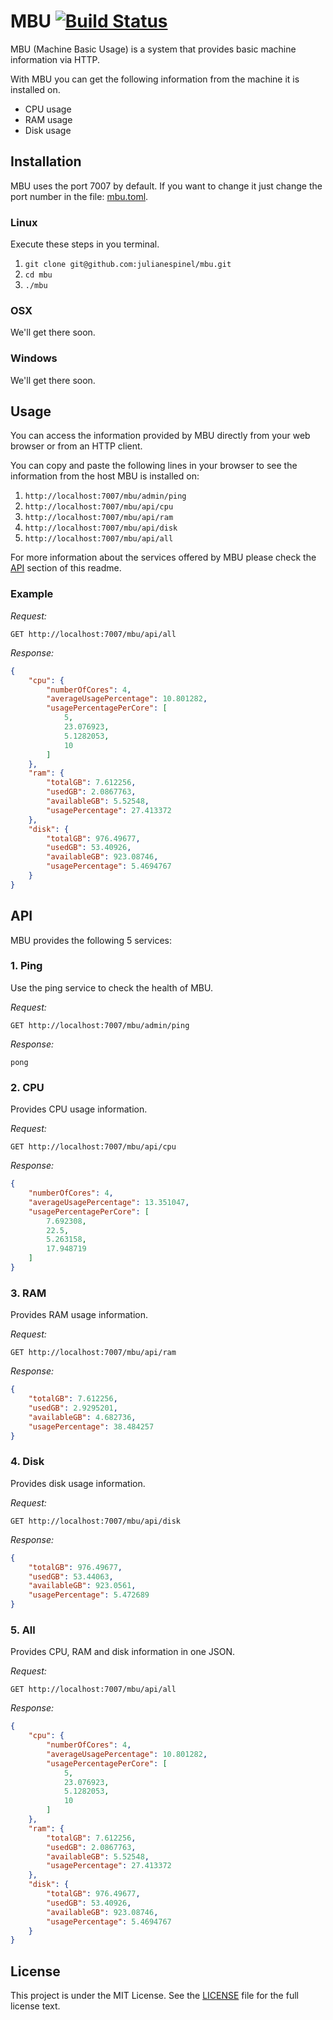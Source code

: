 # MBU [![Build Status](https://travis-ci.org/julianespinel/mbu.svg?branch=master)](https://travis-ci.org/julianespinel/mbu)
MBU (Machine Basic Usage) is a system that provides basic machine information via HTTP.

With MBU you can get the following information from the machine it is installed on.

* CPU usage
* RAM usage
* Disk usage

## Installation

MBU uses the port 7007 by default. If you want to change it just change the port number in the file: [mbu.toml](https://github.com/julianespinel/mbu/blob/master/mbu.toml).

### Linux

Execute these steps in you terminal.

1. `git clone git@github.com:julianespinel/mbu.git`
2. `cd mbu`
3. `./mbu`

### OSX

We'll get there soon.

### Windows

We'll get there soon.

## Usage

You can access the information provided by MBU directly from your web browser or from an HTTP client.

You can copy and paste the following lines in your browser to see the information from the host MBU is installed on: 

1. `http://localhost:7007/mbu/admin/ping`
2. `http://localhost:7007/mbu/api/cpu`
3. `http://localhost:7007/mbu/api/ram`
4. `http://localhost:7007/mbu/api/disk`
5. `http://localhost:7007/mbu/api/all`

For more information about the services offered by MBU please check the [API](https://github.com/julianespinel/mbu#api) section of this readme.

### Example

*Request:*

`GET http://localhost:7007/mbu/api/all`

*Response:*

```json
{
    "cpu": {
        "numberOfCores": 4,
        "averageUsagePercentage": 10.801282,
        "usagePercentagePerCore": [
            5,
            23.076923,
            5.1282053,
            10
        ]
    },
    "ram": {
        "totalGB": 7.612256,
        "usedGB": 2.0867763,
        "availableGB": 5.52548,
        "usagePercentage": 27.413372
    },
    "disk": {
        "totalGB": 976.49677,
        "usedGB": 53.40926,
        "availableGB": 923.08746,
        "usagePercentage": 5.4694767
    }
}
```

## API

MBU provides the following 5 services: 

### 1. Ping

Use the ping service to check the health of MBU.

*Request:*

`GET http://localhost:7007/mbu/admin/ping`

*Response:*

`pong`

### 2. CPU

Provides CPU usage information.

*Request:*

`GET http://localhost:7007/mbu/api/cpu`

*Response:*

```json
{
    "numberOfCores": 4,
    "averageUsagePercentage": 13.351047,
    "usagePercentagePerCore": [
        7.692308,
        22.5,
        5.263158,
        17.948719
    ]
}
```

### 3. RAM

Provides RAM usage information.

*Request:*

`GET http://localhost:7007/mbu/api/ram`

*Response:*

```json
{
    "totalGB": 7.612256,
    "usedGB": 2.9295201,
    "availableGB": 4.682736,
    "usagePercentage": 38.484257
}
```

### 4. Disk

Provides disk usage information.

*Request:*

`GET http://localhost:7007/mbu/api/disk`

*Response:*

```json
{
    "totalGB": 976.49677,
    "usedGB": 53.44063,
    "availableGB": 923.0561,
    "usagePercentage": 5.472689
}
```

### 5. All

Provides CPU, RAM and disk information in one JSON.

*Request:*

`GET http://localhost:7007/mbu/api/all`

*Response:*

```json
{
    "cpu": {
        "numberOfCores": 4,
        "averageUsagePercentage": 10.801282,
        "usagePercentagePerCore": [
            5,
            23.076923,
            5.1282053,
            10
        ]
    },
    "ram": {
        "totalGB": 7.612256,
        "usedGB": 2.0867763,
        "availableGB": 5.52548,
        "usagePercentage": 27.413372
    },
    "disk": {
        "totalGB": 976.49677,
        "usedGB": 53.40926,
        "availableGB": 923.08746,
        "usagePercentage": 5.4694767
    }
}
```

## License

This project is under the MIT License. See the [LICENSE](https://github.com/julianespinel/mbu/blob/master/LICENSE) file for the full license text.
